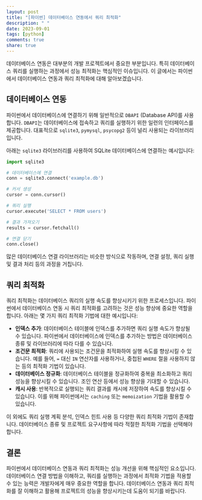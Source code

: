 ```yaml
---
layout: post
title: "[파이썬] 데이터베이스 연동에서 쿼리 최적화"
description: " "
date: 2023-09-01
tags: [python]
comments: true
share: true
---
```


데이터베이스 연동은 대부분의 개발 프로젝트에서 중요한 부분입니다. 특히 데이터베이스 쿼리를 실행하는 과정에서 성능 최적화는 핵심적인 이슈입니다. 이 글에서는 파이썬에서 데이터베이스 연동과 쿼리 최적화에 대해 알아보겠습니다.

## 데이터베이스 연동

파이썬에서 데이터베이스에 연결하기 위해 일반적으로 `DBAPI` (Database API)를 사용합니다. `DBAPI`는 데이터베이스에 접속하고 쿼리를 실행하기 위한 일련의 인터페이스를 제공합니다. 대표적으로 `sqlite3`, `pymysql`, `psycopg2` 등이 널리 사용되는 라이브러리입니다.

아래는 `sqlite3` 라이브러리를 사용하여 SQLite 데이터베이스에 연결하는 예시입니다:

```python
import sqlite3

# 데이터베이스에 연결
conn = sqlite3.connect('example.db')

# 커서 생성
cursor = conn.cursor()

# 쿼리 실행
cursor.execute('SELECT * FROM users')

# 결과 가져오기
results = cursor.fetchall()

# 연결 닫기
conn.close()
```

많은 데이터베이스 연결 라이브러리는 비슷한 방식으로 작동하며, 연결 설정, 쿼리 실행 및 결과 처리 등의 과정을 거칩니다.

## 쿼리 최적화

쿼리 최적화는 데이터베이스 쿼리의 실행 속도를 향상시키기 위한 프로세스입니다. 파이썬에서 데이터베이스 연동 시 쿼리 최적화를 고려하는 것은 성능 향상에 중요한 역할을 합니다. 아래는 몇 가지 쿼리 최적화 기법에 대한 예시입니다:

- **인덱스 추가**: 데이터베이스 테이블에 인덱스를 추가하면 쿼리 실행 속도가 향상될 수 있습니다. 파이썬에서 데이터베이스에 인덱스를 추가하는 방법은 데이터베이스 종류 및 라이브러리에 따라 다를 수 있습니다.
- **조건문 최적화**: 쿼리에 사용되는 조건문을 최적화하여 실행 속도를 향상시킬 수 있습니다. 예를 들어, `=` 대신 `IN` 연산자를 사용하거나, 중첩된 `WHERE` 절을 사용하지 않는 등의 최적화 기법이 있습니다.
- **데이터베이스 정규화**: 데이터베이스 테이블을 정규화하여 중복을 최소화하고 쿼리 성능을 향상시킬 수 있습니다. 조인 연산 등에서 성능 향상을 기대할 수 있습니다.
- **캐시 사용**: 반복적으로 실행되는 쿼리 결과를 캐시에 저장하여 속도를 향상시킬 수 있습니다. 이를 위해 파이썬에서는 `caching` 또는 `memoization` 기법을 활용할 수 있습니다.

이 외에도 쿼리 실행 계획 분석, 인덱스 힌트 사용 등 다양한 쿼리 최적화 기법이 존재합니다. 데이터베이스 종류 및 프로젝트 요구사항에 따라 적절한 최적화 기법을 선택해야 합니다.

## 결론

파이썬에서 데이터베이스 연동과 쿼리 최적화는 성능 개선을 위해 핵심적인 요소입니다. 데이터베이스 연결 방법을 이해하고, 쿼리를 실행하는 과정에서 최적화 기법을 적용할 수 있는 능력은 개발자에게 매우 중요한 역할을 합니다. 데이터베이스 연동과 쿼리 최적화를 잘 이해하고 활용해 프로젝트의 성능을 향상시키는데 도움이 되기를 바랍니다.